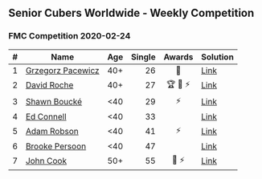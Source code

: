 ## Senior Cubers Worldwide - Weekly Competition
### FMC Competition 2020-02-24

| # | Name | Age | Single | Awards | Solution |
| :--: | -- | :--: | --: | :--: | :-- |
| 1 | [Grzegorz Pacewicz](../persons/grzegorz_pacewicz.md) | 40+ | 26 | 🥇 | [Link](https://www.facebook.com/groups/1604105099735401/permalink/2146673152145257/) |
| 2 | [David Roche](../persons/david_roche.md) | 40+ | 27 | 🏆 🥈 ⚡ | [Link](https://www.facebook.com/groups/1604105099735401/permalink/2146673152145257/) |
| 3 | [Shawn Boucké](../persons/shawn_boucke.md) | <40 | 29 | ⚡ | [Link](https://www.facebook.com/groups/1604105099735401/permalink/2146673152145257/) |
| 4 | [Ed Connell](../persons/ed_connell.md) | <40 | 33 |  | [Link](https://www.facebook.com/groups/1604105099735401/permalink/2146673152145257/) |
| 5 | [Adam Robson](../persons/adam_robson.md) | <40 | 41 | ⚡ | [Link](https://www.facebook.com/groups/1604105099735401/permalink/2146673152145257/) |
| 6 | [Brooke Persoon](../persons/brooke_persoon.md) | <40 | 47 |  | [Link](https://www.facebook.com/groups/1604105099735401/permalink/2146673152145257/) |
| 7 | [John Cook](../persons/john_cook.md) | 50+ | 55 | 🥉 ⚡ | [Link](https://www.facebook.com/groups/1604105099735401/permalink/2146673152145257/) |
